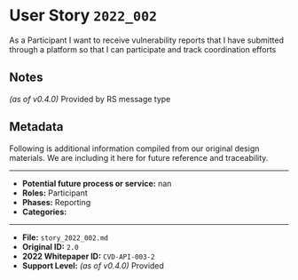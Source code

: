 
# User Story `2022_002` #

As a Participant I want to receive vulnerability reports that I have submitted through a platform so that I can participate and track coordination efforts 

## Notes ##

*(as of v0.4.0)*
Provided by RS message type


## Metadata ##

Following is additional information compiled from our original design materials.
We are including it here for future reference and traceability.

---

- **Potential future process or service:** nan
- **Roles:** Participant
- **Phases:** Reporting
- **Categories:** 

---

- **File:** `story_2022_002.md`
- **Original ID:** `2.0`
- **2022 Whitepaper ID:** `CVD-API-003-2`
- **Support Level:** *(as of v0.4.0)* Provided
